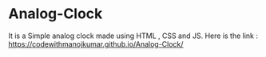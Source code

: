 # Analog-Clock

It is a Simple analog clock made using HTML , CSS and JS.
Here is the link :
https://codewithmanojkumar.github.io/Analog-Clock/
